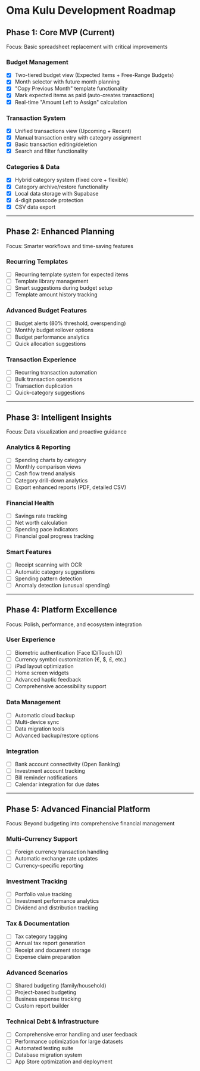 # Oma Kulu Development Roadmap

## Phase 1: Core MVP (Current)

Focus: Basic spreadsheet replacement with critical improvements

### Budget Management

- [x] Two-tiered budget view (Expected Items + Free-Range Budgets)
- [x] Month selector with future month planning
- [x] "Copy Previous Month" template functionality
- [x] Mark expected items as paid (auto-creates transactions)
- [x] Real-time "Amount Left to Assign" calculation

### Transaction System

- [x] Unified transactions view (Upcoming + Recent)
- [x] Manual transaction entry with category assignment
- [x] Basic transaction editing/deletion
- [x] Search and filter functionality

### Categories & Data

- [x] Hybrid category system (fixed core + flexible)
- [x] Category archive/restore functionality
- [x] Local data storage with Supabase
- [x] 4-digit passcode protection
- [x] CSV data export

---

## Phase 2: Enhanced Planning

Focus: Smarter workflows and time-saving features

### Recurring Templates

- [ ] Recurring template system for expected items
- [ ] Template library management
- [ ] Smart suggestions during budget setup
- [ ] Template amount history tracking

### Advanced Budget Features

- [ ] Budget alerts (80% threshold, overspending)
- [ ] Monthly budget rollover options
- [ ] Budget performance analytics
- [ ] Quick allocation suggestions

### Transaction Experience

- [ ] Recurring transaction automation
- [ ] Bulk transaction operations
- [ ] Transaction duplication
- [ ] Quick-category suggestions

---

## Phase 3: Intelligent Insights

Focus: Data visualization and proactive guidance

### Analytics & Reporting

- [ ] Spending charts by category
- [ ] Monthly comparison views
- [ ] Cash flow trend analysis
- [ ] Category drill-down analytics
- [ ] Export enhanced reports (PDF, detailed CSV)

### Financial Health

- [ ] Savings rate tracking
- [ ] Net worth calculation
- [ ] Spending pace indicators
- [ ] Financial goal progress tracking

### Smart Features

- [ ] Receipt scanning with OCR
- [ ] Automatic category suggestions
- [ ] Spending pattern detection
- [ ] Anomaly detection (unusual spending)

---

## Phase 4: Platform Excellence

Focus: Polish, performance, and ecosystem integration

### User Experience

- [ ] Biometric authentication (Face ID/Touch ID)
- [ ] Currency symbol customization (€, $, £, etc.)
- [ ] iPad layout optimization
- [ ] Home screen widgets
- [ ] Advanced haptic feedback
- [ ] Comprehensive accessibility support

### Data Management

- [ ] Automatic cloud backup
- [ ] Multi-device sync
- [ ] Data migration tools
- [ ] Advanced backup/restore options

### Integration

- [ ] Bank account connectivity (Open Banking)
- [ ] Investment account tracking
- [ ] Bill reminder notifications
- [ ] Calendar integration for due dates

---

## Phase 5: Advanced Financial Platform

Focus: Beyond budgeting into comprehensive financial management

### Multi-Currency Support

- [ ] Foreign currency transaction handling
- [ ] Automatic exchange rate updates
- [ ] Currency-specific reporting

### Investment Tracking

- [ ] Portfolio value tracking
- [ ] Investment performance analytics
- [ ] Dividend and distribution tracking

### Tax & Documentation

- [ ] Tax category tagging
- [ ] Annual tax report generation
- [ ] Receipt and document storage
- [ ] Expense claim preparation

### Advanced Scenarios

- [ ] Shared budgeting (family/household)
- [ ] Project-based budgeting
- [ ] Business expense tracking
- [ ] Custom report builder

### Technical Debt & Infrastructure

- [ ] Comprehensive error handling and user feedback
- [ ] Performance optimization for large datasets
- [ ] Automated testing suite
- [ ] Database migration system
- [ ] App Store optimization and deployment
